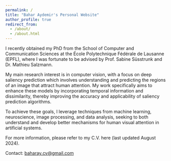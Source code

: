 ```yaml
---
permalink: /
title: "Bahar Aydemir's Personal Website"
author_profile: true
redirect_from: 
  - /about/
  - /about.html
---
```

I recently obtained my PhD from the School of Computer and Communication Sciences at the École Polytechnique Fédérale de Lausanne (EPFL), where I was fortunate to be advised by Prof. Sabine Süsstrunk and Dr. Mathieu Salzmann.

My main research interest is in computer vision, with a focus on deep saliency prediction which involves understanding and predicting the regions of an image that attract human attention. My work specifically aims to enhance these models by incorporating temporal information and dissimilarity, thereby improving the accuracy and applicability of saliency prediction algorithms.

To achieve these goals, I leverage techniques from machine learning, neuroscience, image processing, and data analysis, seeking to both understand and develop better mechanisms for human visual attention in artificial systems.

For more information, please refer to my C.V. here (last updated August 2024).

Contact: baharay.cv@gmail.com

